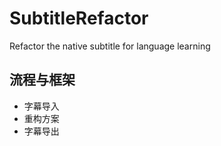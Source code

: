 # SubtitleRefactor
Refactor the native subtitle for language learning

## 流程与框架

- 字幕导入
- 重构方案
- 字幕导出

